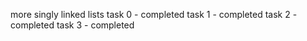 more singly linked lists
task 0 - completed
task 1 - completed
task 2 - completed
task 3 - completed

